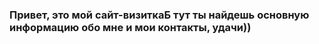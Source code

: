 ### Привет, это мой сайт-визиткаБ тут ты найдешь основную информацию обо мне и мои контакты, удачи))
